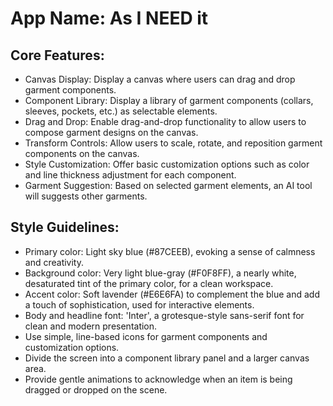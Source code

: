 # **App Name**: As I NEED it

## Core Features:

- Canvas Display: Display a canvas where users can drag and drop garment components.
- Component Library: Display a library of garment components (collars, sleeves, pockets, etc.) as selectable elements.
- Drag and Drop: Enable drag-and-drop functionality to allow users to compose garment designs on the canvas.
- Transform Controls: Allow users to scale, rotate, and reposition garment components on the canvas.
- Style Customization: Offer basic customization options such as color and line thickness adjustment for each component.
- Garment Suggestion: Based on selected garment elements, an AI tool will suggests other garments.

## Style Guidelines:

- Primary color: Light sky blue (#87CEEB), evoking a sense of calmness and creativity.
- Background color: Very light blue-gray (#F0F8FF), a nearly white, desaturated tint of the primary color, for a clean workspace.
- Accent color: Soft lavender (#E6E6FA) to complement the blue and add a touch of sophistication, used for interactive elements.
- Body and headline font: 'Inter', a grotesque-style sans-serif font for clean and modern presentation.
- Use simple, line-based icons for garment components and customization options.
- Divide the screen into a component library panel and a larger canvas area.
- Provide gentle animations to acknowledge when an item is being dragged or dropped on the scene.